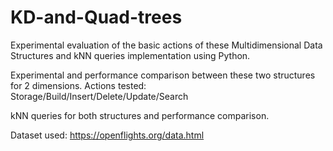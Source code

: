 # KD-and-Quad-trees
Experimental evaluation of the basic actions of these Multidimensional Data Structures and kNN queries implementation using Python.

Experimental and performance comparison between these two structures for 2 dimensions. 
Actions tested: Storage/Build/Insert/Delete/Update/Search

kNN queries for both structures and performance comparison. 

Dataset used: https://openflights.org/data.html 
